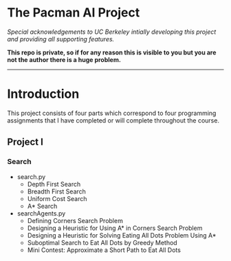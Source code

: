 # The Pacman AI Project

*Special acknowledgements to UC Berkeley intially developing this project and providing all supporting features.*

**This repo is private, so if for any reason this is visible to you but you are not the author there is a huge problem.**

---

# Introduction

This project consists of four parts which correspond to four programming assignments that I have completed or will complete throughout the course.

## Project I

### Search

- search.py
    - Depth First Search
    - Breadth First Search
    - Uniform Cost Search
    - A* Search
- searchAgents.py
    - Defining Corners Search Problem
    - Designing a Heuristic for Using A* in Corners Search Problem
    - Designing a Heuristic for Solving Eating All Dots Problem Using A*
    - Suboptimal Search to Eat All Dots by Greedy Method
    - Mini Contest: Approximate a Short Path to Eat All Dots


